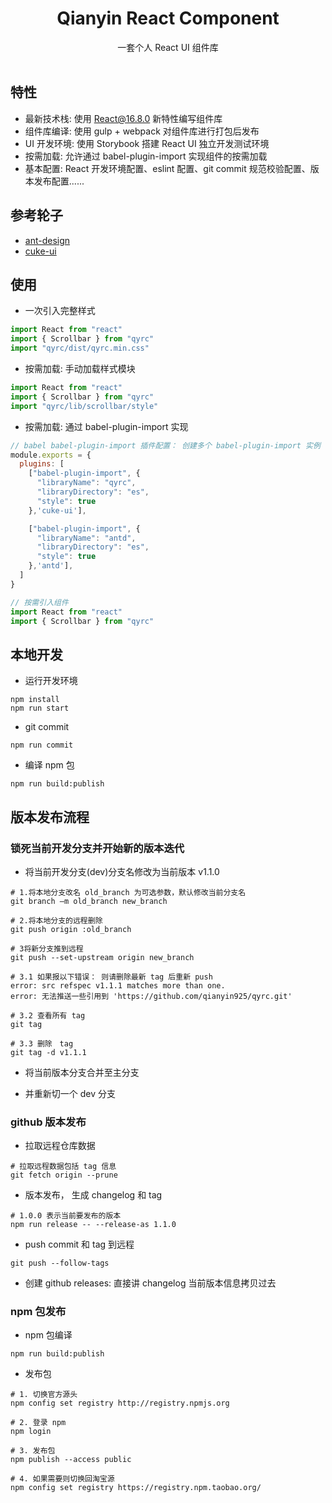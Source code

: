 <h1 align="center">Qianyin React Component</h1>

<div align="center">
  一套个人 React UI 组件库
  <br/><br/>
</div>

## 特性

- 最新技术栈: 使用 React@16.8.0 新特性编写组件库
- 组件库编译: 使用 gulp + webpack 对组件库进行打包后发布
- UI 开发环境: 使用 Storybook 搭建 React UI 独立开发测试环境
- 按需加载: 允许通过 babel-plugin-import 实现组件的按需加载
- 基本配置: React 开发环境配置、eslint 配置、git commit 规范校验配置、版本发布配置......

## 参考轮子

- [ant-design](https://github.com/ant-design/ant-design)
- [cuke-ui](https://github.com/cuke-ui/cuke-ui)

## 使用

- 一次引入完整样式

```js
import React from "react"
import { Scrollbar } from "qyrc"
import "qyrc/dist/qyrc.min.css"
```

- 按需加载: 手动加载样式模块

```js
import React from "react"
import { Scrollbar } from "qyrc"
import "qyrc/lib/scrollbar/style"
```

- 按需加载: 通过 babel-plugin-import 实现

```js
// babel babel-plugin-import 插件配置： 创建多个 babel-plugin-import 实例
module.exports = {
  plugins: [
    ["babel-plugin-import", {
      "libraryName": "qyrc",
      "libraryDirectory": "es",
      "style": true
    },'cuke-ui'],

    ["babel-plugin-import", {
      "libraryName": "antd",
      "libraryDirectory": "es",
      "style": true
    },'antd'],
  ]
}
```

```js
// 按需引入组件
import React from "react"
import { Scrollbar } from "qyrc"
```

## 本地开发

- 运行开发环境

```shell
npm install
npm run start
```

- git commit

```shell
npm run commit
```

- 编译 npm 包

```shell
npm run build:publish
```

## 版本发布流程

### 锁死当前开发分支并开始新的版本迭代

- 将当前开发分支(dev)分支名修改为当前版本 v1.1.0

```shell
# 1.将本地分支改名 old_branch 为可选参数，默认修改当前分支名
git branch –m old_branch new_branch

# 2.将本地分支的远程删除
git push origin :old_branch

# 3将新分支推到远程
git push --set-upstream origin new_branch

# 3.1 如果报以下错误： 则请删除最新 tag 后重新 push
error: src refspec v1.1.1 matches more than one.
error: 无法推送一些引用到 'https://github.com/qianyin925/qyrc.git'

# 3.2 查看所有 tag
git tag

# 3.3 删除　tag
git tag -d v1.1.1

```

- 将当前版本分支合并至主分支

- 并重新切一个 dev 分支

### github 版本发布

- 拉取远程仓库数据

```shell
# 拉取远程数据包括 tag 信息
git fetch origin --prune
```

- 版本发布， 生成 changelog 和  tag

```shell
# 1.0.0 表示当前要发布的版本
npm run release -- --release-as 1.1.0
```

- push commit 和 tag 到远程

```shell
git push --follow-tags
```

- 创建 github releases: 直接讲 changelog 当前版本信息拷贝过去

### npm 包发布

- npm 包编译

```shell
npm run build:publish
```

- 发布包

```shell
# 1. 切换官方源头
npm config set registry http://registry.npmjs.org

# 2. 登录 npm
npm login

# 3. 发布包
npm publish --access public

# 4. 如果需要则切换回淘宝源
npm config set registry https://registry.npm.taobao.org/
```
